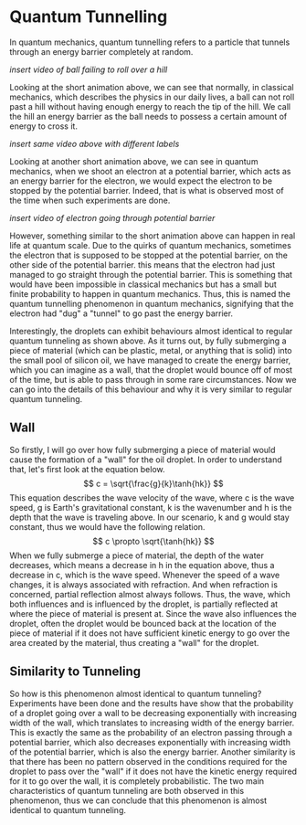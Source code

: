 # Quantum Tunnelling
In quantum mechanics, quantum tunnelling refers to a particle that tunnels through an energy barrier completely at 
random. 

*insert video of ball failing to roll over a hill*

Looking at the short animation above, we can see that normally, in classical mechanics, which describes the physics in 
our daily lives, a ball can not roll past a hill without having enough energy to reach the tip of the hill. We call the 
hill an energy barrier as the ball needs to possess a certain amount of energy to cross it. 

*insert same video above with different labels*

Looking at another short animation above, we can see in quantum mechanics, when we shoot an electron at a potential 
barrier, which acts as an energy barrier for the electron, we would expect the electron to be stopped by the potential 
barrier. Indeed, that is what is observed most of the time when such experiments are done.

*insert video of electron going through potential barrier*

However, something similar to the short animation above can happen in real life at quantum scale. Due to the quirks of 
quantum mechanics, sometimes the electron that is supposed to be stopped at the potential barrier, on the other side of 
the potential barrier. this means that the electron had just managed to go straight through the potential barrier. This 
is something that would have been impossible in classical mechanics but has a small but finite probability to happen in 
quantum mechanics. Thus, this is named the quantum tunnelling phenomenon in quantum mechanics, signifying that the 
electron had "dug" a "tunnel" to go past the energy barrier.

Interestingly, the droplets can exhibit behaviours almost identical to regular quantum tunneling as shown above. As it 
turns out, by fully submerging a piece of material (which can be plastic, metal, or anything that is solid) into the 
small pool of silicon oil, we have managed to create the energy barrier, which you can imagine as a wall, that the 
droplet would bounce off of most of the time, but is able to pass through in some rare circumstances. Now we can go into
the details of this behaviour and why it is very similar to regular quantum tunneling.

## Wall
So firstly, I will go over how fully submerging a piece of material would cause the formation of a "wall" for the oil 
droplet. In order to understand that, let's first look at the equation below. 
$$ c = \sqrt{\frac{g}{k}\tanh{hk}} $$
This equation describes the wave velocity of the wave, where c is the wave speed, g is Earth's gravitational constant, k
is the wavenumber and h is the depth that the wave is traveling above. In our scenario, k and g would stay constant, 
thus we would have the following relation.
$$ c \propto \sqrt{\tanh{hk}} $$
When we fully submerge a piece of material, the depth of the water decreases, which means a decrease in h in the 
equation above, thus a decrease in c, which is the wave speed. Whenever the speed of a wave changes, it is always 
associated with refraction. And when refraction is concerned, partial reflection almost always follows. Thus, the wave, 
which both influences and is influenced by the droplet, is partially reflected at where the piece of material is present 
at. Since the wave also influences the droplet, often the droplet would be bounced back at the location of the piece of 
material if it does not have sufficient kinetic energy to go over the area created by the material, thus creating a 
"wall" for the droplet.

## Similarity to Tunneling
So how is this phenomenon almost identical to quantum tunneling? Experiments have been done and the results have show 
that the probability of a droplet going over a wall to be decreasing exponentially with increasing width of the wall, 
which translates to increasing width of the energy barrier. This is exactly the same as the probability of an electron 
passing through a potential barrier, which also decreases exponentially with increasing width of the potential barrier, 
which is also the energy barrier. Another similarity is that there has been no pattern observed in the conditions 
required for the droplet to pass over the "wall" if it does not have the kinetic energy required for it to go over the 
wall, it is completely probabilistic. The two main characteristics of quantum tunneling are both observed in this 
phenomenon, thus we can conclude that this phenomenon is almost identical to quantum tunneling.